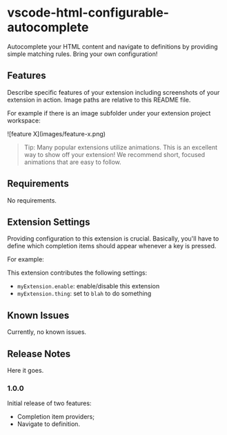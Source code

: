 # vscode-html-configurable-autocomplete
Autocomplete your HTML content and navigate to definitions by providing simple matching rules. Bring your own configuration!


## Features

Describe specific features of your extension including screenshots of your extension in action. Image paths are relative to this README file.

For example if there is an image subfolder under your extension project workspace:

\!\[feature X\]\(images/feature-x.png\)

> Tip: Many popular extensions utilize animations. This is an excellent way to show off your extension! We recommend short, focused animations that are easy to follow.

## Requirements

No requirements.

## Extension Settings

Providing configuration to this extension is crucial. Basically, you'll have to define which completion items should appear whenever a key is pressed.

For example:

This extension contributes the following settings:

* `myExtension.enable`: enable/disable this extension
* `myExtension.thing`: set to `blah` to do something

## Known Issues

Currently, no known issues.

## Release Notes

Here it goes.

### 1.0.0

Initial release of two features:
 * Completion item providers;
 * Navigate to definition.